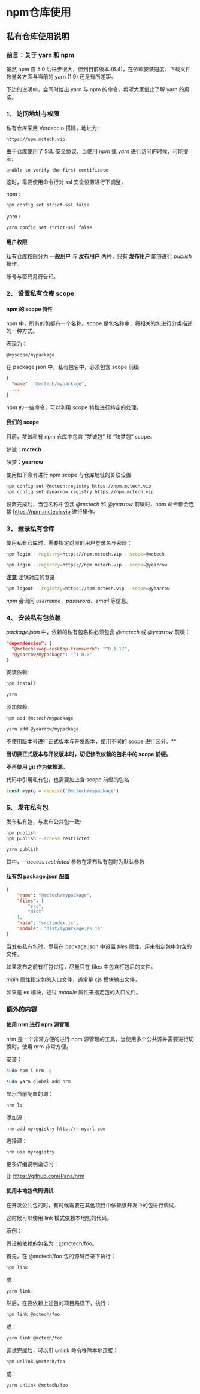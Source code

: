 # npm仓库使用

## 私有仓库使用说明


### 前言：关于 yarn 和 npm

虽然 npm 自 5.0 后进步很大，但到目前版本 (6.4)，在依赖安装速度、下载文件数量各方面与当前的 yarn (1.9) 还是有所差距。

下边的说明中，会同时给出 yarn 与 npm 的命令，希望大家借此了解 yarn 的用法。





### 1、 访问地址与权限

私有仓库采用 Verdaccio 搭建，地址为:

``` url
https://npm.mctech.vip
```

由于仓库使用了 SSL 安全协议，当使用 *npm* 或 *yarn* 进行访问的时候，可能提示:

```error
unable to verify the first certificate
```

这时，需要使用命令行对 ssl 安全设置进行下调整，

npm :

``` bash
npm config set strict-ssl false
```

yarn :

```bash
yarn config set strict-ssl false
```



#### 用户权限

私有仓库权限分为 **一般用户** 与 **发布用户** 两种，只有 **发布用户** 能够进行 *publish* 操作。

账号与密码另行告知。



### 2、 设置私有仓库 scope

#### npm 的 scope 特性

npm 中，所有的包都有一个名称。scope 是包名称中，将相关的包进行分类描述的一种方式。

表现为：

```
@myscope/mypackage
```

在 package.json 中，私有包名中，必须包含 scope 前缀:

```json
{
  "name": "@mctech/mypackage",
  ...
}
```

npm 的一些命令，可以利用 scope 特性进行特定的处理。

#### 我们的 scope

目前，梦诚私有 npm 仓库中包含 “梦诚包” 和 “陕梦包” scope。

梦诚：**mctech**

陕梦：**yearrow**

使用如下命令进行 npm scope 与仓库地址的关联设置

``` bash
npm config set @mctech:registry https://npm.mctech.vip
npm config set @yearrow:registry https://npm.mctech.vip
```

设置完成后，当包名称中包含 *@mctech* 和 *@yearrow* 前缀时，npm 命令都会连接 https://npm.mctech.vip 进行操作。

<!--这里并不需要额外进行 *yarn config set* 设置，yarn 会自动共用 npm 的相关设置。-->



### 3、 登录私有仓库

使用私有仓库时，需要指定对应的用户登录名与密码：

``` bash
npm login --registry=https://npm.mctech.vip --scope=@mctech
```

``` bash
npm login --registry=https://npm.mctech.vip --scope=@yearrow
```
**注意**
注销对应的登录  

```bash
npm logout --registry=https://npm.mctech.vip --scope=@yearrow
```


*npm* 会询问 *username、password、email* 等信息。

<!--同样，这里也不需要额外使用 *yarn login* 进行登录设置。-->



### 4、 安装私有包依赖

*package.json* 中，依赖的私有包名称必须包含 *@mctech* 或 *@yearrow* 前缀：

```json
"dependencies": {
  "@mctech/iwop-desktop-framework": "^0.1.17",
  "@yearrow/mypackage": "^1.0.0"
}
```

安装依赖:

```bash
npm install
```

```bash
yarn
```



添加依赖:

```bash
npm add @mctech/mypackage
```

```bash
yarn add @yearrow/mypackage
```



不使用版本号进行正式版本与开发版本，使用不同的 scope 进行区分。**

**当切换正式版本与开发版本时，切记修改依赖的包名中的 scope 前缀。**

**不再使用 git 作为依赖源。**



代码中引用私有包，也需要加上含 scope 前缀的包名：

```javascript
const mypkg = require('@mctech/mypackage')
```



### 5、 发布私有包

发布私有包，与发布公共包一致:

```bash
npm publish
npm publish --access restricted
```

```bash
yarn publish
```



其中，*--access restricted* 参数在发布私有包时为默认参数



#### 私有包 package.json 配置

```json
{
    "name": "@mctech/mypackage",
    "files": [
        "src",
        "dist"
    ],
    "main": "src/index.js",
    "module": "dist/mypackage.es.js"
}
```

当发布私有包时，尽量在 package.json 中设置 *files* 属性，用来指定包中包含的文件。

如果发布之前有打包过程，尽量只在 files 中包含打包后的文件。

*main* 属性指定包的入口文件，通常是 cjs 模块输出文件，

如果是 es 模块，通过 *module* 属性来指定包的入口文件。





### 额外的内容

#### 使用 nrm 进行 npm 源管理

nrm 是一个非常方便的进行 npm 源管理的工具，当使用多个公共源并需要进行切换时，使用 nrm 非常方便。

安装：

``` bash
sudo npm i nrm -g
```

```bash
sudo yarn global add nrm
```



显示当前配置的源：

```bash
nrm ls
```

添加源：

```
nrm add myregistry htts://r.myurl.com
```

选择源：

```bash
nrm use myregistry
```

更多详细说明请访问：

[]: https://github.com/Pana/nrm



#### 使用本地包代码调试

在开发公共包的时，有时候需要在其他项目中依赖该开发中的包进行调试，

这时候可以使用 link 模式依赖本地包的代码。

示例：

假设被依赖的包名为：@mctech/foo。

首先，在 @mctech/foo 包的源码目录下执行：

``` bash
npm link
```

或：

``` bash
yarn link
```

然后，在要依赖上述包的项目路径下，执行：

``` bash
npm link @mctech/foo
```

或：

``` bash
yarn link @mctech/foo
```

调试完成后，可以用 unlink 命令移除本地连接：

``` bash
npm unlink @mctech/foo
```

或：

``` bash
yarn unlink @mctech/foo
```
